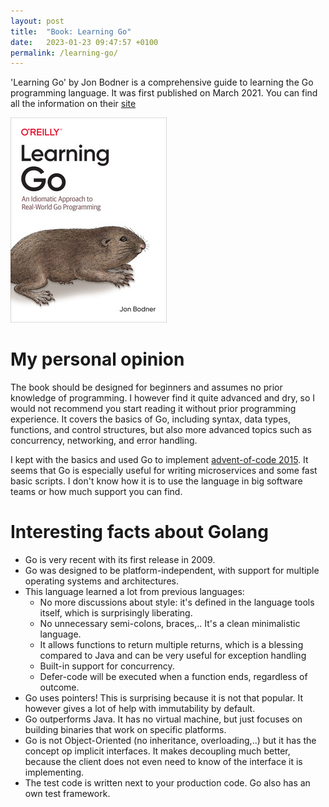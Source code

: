 ```yaml
---
layout: post
title:  "Book: Learning Go"
date:   2023-01-23 09:47:57 +0100
permalink: /learning-go/
---
```


'Learning Go' by Jon Bodner is a comprehensive guide to learning the Go programming language.
It was first published on March 2021.
You can find all the information on their [site]

![Book Cover](/images/learninggo.jpeg)

# My personal opinion
The book should be designed for beginners and assumes no prior knowledge of programming.
I however find it quite advanced and dry, so I would not recommend you start reading it without prior programming experience. 
It covers the basics of Go, including syntax, data types, functions, and control structures, but also more advanced topics such as concurrency, networking, and error handling.

I kept with the basics and used Go to implement [advent-of-code 2015].
It seems that Go is especially useful for writing microservices and some fast basic scripts.
I don't know how it is to use the language in big software teams or how much support you can find. 

# Interesting facts about Golang

* Go is very recent with its first release in 2009.
* Go was designed to be platform-independent, with support for multiple operating systems and architectures.
* This language learned a lot from previous languages:
  * No more discussions about style: it's defined in the language tools itself, which is surprisingly liberating.
  * No unnecessary semi-colons, braces,.. It's a clean minimalistic language.
  * It allows functions to return multiple returns, which is a blessing compared to Java and can be very useful for exception handling
  * Built-in support for concurrency. 
  * Defer-code will be executed when a function ends, regardless of outcome.
* Go uses pointers! This is surprising because it is not that popular. It however gives a lot of help with immutability by default.
* Go outperforms Java. It has no virtual machine, but just focuses on building binaries that work on specific platforms.
* Go is not Object-Oriented (no inheritance, overloading,..) but it has the concept op implicit interfaces. It makes decoupling much better, because the client does not even need to know of the interface it is implementing.
* The test code is written next to your production code. Go also has an own test framework.

[site]: https://www.oreilly.com/library/view/learning-go/9781492077206/
[advent-of-code 2015]: https://github.com/BeBitbox/advent-of-code/tree/main/src/main/go/2015